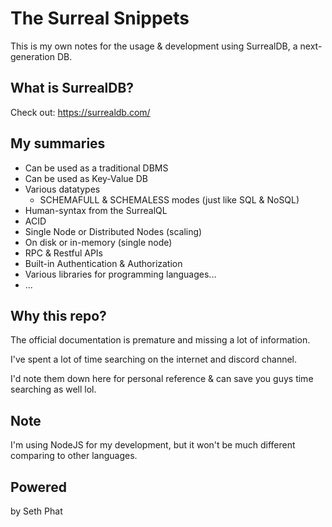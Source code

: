 # The Surreal Snippets

This is my own notes for the usage & development using SurrealDB, a next-generation DB.

## What is SurrealDB?

Check out: https://surrealdb.com/

## My summaries
- Can be used as a traditional DBMS
- Can be used as Key-Value DB
- Various datatypes
  - SCHEMAFULL & SCHEMALESS modes (just like SQL & NoSQL)
- Human-syntax from the SurrealQL
- ACID
- Single Node or Distributed Nodes (scaling)
- On disk or in-memory (single node)
- RPC & Restful APIs
- Built-in Authentication & Authorization
- Various libraries for programming languages...
- ...

## Why this repo?

The official documentation is premature and missing a lot of information.

I've spent a lot of time searching on the internet and discord channel. 

I'd note them down here for personal reference & can save you guys time searching as well lol.

## Note
I'm using NodeJS for my development, but it won't be much different comparing to other languages.

## Powered
by Seth Phat